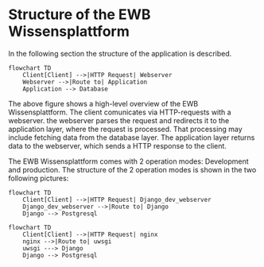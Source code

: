 # Structure of the EWB Wissensplattform
In the following section the structure of the application is described.
```{mermaid}
flowchart TD
    Client[Client] -->|HTTP Request| Webserver
    Webserver -->|Route to| Application
    Application --> Database
```
The above figure shows a high-level overview of the EWB Wissensplattform. The client comunicates 
via HTTP-requests with a webserver. the webserver parses the request and redirects it to the application layer,
where the request is processed. That processing may include fetching data from the database layer. 
The application layer returns data to the webserver, which sends a HTTP response to the client.

The EWB Wissensplattform comes with 2 operation modes: Development and production. The structure of the 2 operation modes is shown in the two following pictures:
```{mermaid}
flowchart TD
    Client[Client] -->|HTTP Request| Django_dev_webserver
    Django_dev_webserver -->|Route to| Django
    Django --> Postgresql
```
```{mermaid}
flowchart TD
    Client[Client] -->|HTTP Request| nginx
    nginx -->|Route to| uwsgi
    uwsgi ---> Django
    Django --> Postgresql
```

